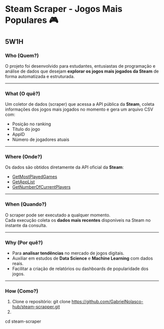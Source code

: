 # Steam Scraper - Jogos Mais Populares 🎮

## 5W1H

### **Who (Quem?)**
O projeto foi desenvolvido para estudantes, entusiastas de programação e análise de dados que desejam **explorar os jogos mais jogados da Steam** de forma automatizada e estruturada.

---

### **What (O quê?)**
Um coletor de dados (scraper) que acessa a API pública da **Steam**, coleta informações dos jogos mais jogados no momento e gera um arquivo CSV com:
- Posição no ranking
- Título do jogo
- AppID
- Número de jogadores atuais

---

### **Where (Onde?)**
Os dados são obtidos diretamente da API oficial da **Steam**:
- [GetMostPlayedGames](https://api.steampowered.com/ISteamChartsService/GetMostPlayedGames/v1/)
- [GetAppList](https://api.steampowered.com/ISteamApps/GetAppList/v2/)
- [GetNumberOfCurrentPlayers](https://api.steampowered.com/ISteamUserStats/GetNumberOfCurrentPlayers/v1/)

---

### **When (Quando?)**
O scraper pode ser executado a qualquer momento.  
Cada execução coleta os **dados mais recentes** disponíveis na Steam no instante da consulta.

---

### **Why (Por quê?)**
- Para **analisar tendências** no mercado de jogos digitais.  
- Auxiliar em estudos de **Data Science** e **Machine Learning** com dados reais.  
- Facilitar a criação de relatórios ou dashboards de popularidade dos jogos.

---

### **How (Como?)**
1. Clone o repositório:
   git clone https://github.com/GabrielNolasco-hub/steam-scrapper.git
2.
  cd steam-scraper




   
